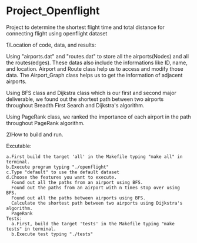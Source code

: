 # Project_Openflight

Project to determine the shortest flight time and total distance for connecting flight using openflight dataset

1)Location of code, data, and results:

Using "airports.dat" and "routes.dat" to store all the airports(Nodes) and all the routes(edges). These datas also include the informations like ID, name, and location.  Airport and Route class help us to access and modify those data. The Airport_Graph class helps us to get the information of adjacent airports.

Using BFS class and Dijkstra class which is our first and second major deliverable, we found out the shortest path between two airports throughout Breadth First Search and Dijkstra's algorithm.

Using PageRank class, we ranked the importance of each airport in the path throughout PageRank algorithm.

2)How to build and run.

  Excutable:
  
    a.First build the target 'all' in the Makefile typing "make all" in terminal.
    b.Execute program typing "./openflight"
    c.Type "default" to use the default dataset
    d.Choose the features you want to execute.
      Found out all the paths from an airport using BFS.
      Found out the paths from an airport with n times stop over using BFS.
      Found out all the paths between airports using BFS.
      Calculate the shortest path between two airports using Dijkstra's algorithm.
      PageRank
    Tests:
      a.First, build the target 'tests' in the Makefile typing "make tests" in terminal.
      b.Execute test typing "./tests"
